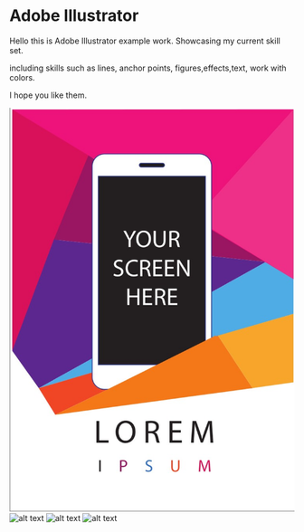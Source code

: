# Adobe Illustrator 

Hello this is Adobe Illustrator example work.
Showcasing my current skill set.

including skills such as lines, anchor points, figures,effects,text, work with colors. 

I hope you like them.

![alt text](/flyer.jpg)
![alt text](adobe-Ai-work/blob/master/calendar.jpg/200/200)
![alt text](adobe-Ai-work/blob/master/GD2019%20ver2%20%5Bfinal%5D.png/200/200)
![alt text](adobe-Ai-work/blob/master/rooster%20home%20made.png/200/200)
